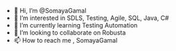 - 👋 Hi, I’m @SomayaGamal
- 👀 I’m interested in SDLS, Testing, Agile, SQL, Java, C#
- 🌱 I’m currently learning Testing Automation 
- 💞️ I’m looking to collaborate on Robusta 
- 📫 How to reach me , SomayaGamal

<!---
SomayaGamal/SomayaGamal is a ✨ special ✨ repository because its `README.md` (this file) appears on your GitHub profile.
You can click the Preview link to take a look at your changes.
--->
